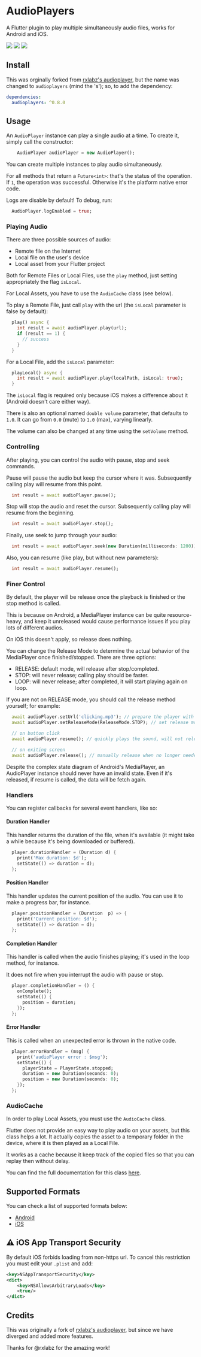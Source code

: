 # AudioPlayers

A Flutter plugin to play multiple simultaneously audio files, works for Android and iOS.

![](example/tab1s.jpg) ![](example/tab2s.jpg) ![](example/tab3s.jpg)

## Install

This was orginally forked from [rxlabz's audioplayer](https://github.com/rxlabz/audioplayer), but the name was changed to `audioplayers` (mind the 's'); so, to add the dependency:

```yaml
dependencies:
  audioplayers: ^0.8.0
```

## Usage

An `AudioPlayer` instance can play a single audio at a time. To create it, simply call the constructor:

```dart
    AudioPlayer audioPlayer = new AudioPlayer();
```

You can create multiple instances to play audio simultaneously.

For all methods that return a `Future<int>`: that's the status of the operation. If `1`, the operation was successful. Otherwise it's the platform native error code.

Logs are disable by default! To debug, run:

```dart
  AudioPlayer.logEnabled = true;
```

### Playing Audio

There are three possible sources of audio:

 - Remote file on the Internet
 - Local file on the user's device
 - Local asset from your Flutter project

Both for Remote Files or Local Files, use the `play` method, just setting appropriately the flag `isLocal`.

For Local Assets, you have to use the `AudioCache` class (see below).

To play a Remote File, just call `play` with the url (the `isLocal` parameter is false by default):

```dart
  play() async {
    int result = await audioPlayer.play(url);
    if (result == 1) {
      // success
    }
  }
```

For a Local File, add the `isLocal` parameter:

```dart
  playLocal() async {
    int result = await audioPlayer.play(localPath, isLocal: true);
  }
```

The `isLocal` flag is required only because iOS makes a difference about it (Android doesn't care either way).

There is also an optional named `double volume` parameter, that defaults to `1.0`. It can go from `0.0` (mute) to `1.0` (max), varying linearly.

The volume can also be changed at any time using the `setVolume` method.

### Controlling

After playing, you can control the audio with pause, stop and seek commands.

Pause will pause the audio but keep the cursor where it was. Subsequently calling play will resume from this point.

```dart
  int result = await audioPlayer.pause();
```

Stop will stop the audio and reset the cursor. Subsequently calling play will resume from the beginning.

```dart
  int result = await audioPlayer.stop();
```

Finally, use seek to jump through your audio:

```dart
  int result = await audioPlayer.seek(new Duration(milliseconds: 1200));
```

Also, you can resume (like play, but without new parameters):

```dart
  int result = await audioPlayer.resume();
```

### Finer Control

By default, the player will be release once the playback is finished or the stop method is called.

This is because on Android, a MediaPlayer instance can be quite resource-heavy, and keep it unreleased would cause performance issues if you play lots of different audios.

On iOS this doesn't apply, so release does nothing.

You can change the Release Mode to determine the actual behavior of the MediaPlayer once finished/stopped. There are three options:

* RELEASE: default mode, will release after stop/completed.
* STOP: will never release; calling play should be faster.
* LOOP: will never release; after completed, it will start playing again on loop.

If you are not on RELEASE mode, you should call the release method yourself; for example:

```dart
  await audioPlayer.setUrl('clicking.mp3'); // prepare the player with this audio but do not start playing
  await audioPlayer.setReleaseMode(ReleaseMode.STOP); // set release mode so that it never releases

  // on button click
  await audioPlayer.resume(); // quickly plays the sound, will not release

  // on exiting screen
  await audioPlayer.release(); // manually release when no longer needed
```

Despite the complex state diagram of Android's MediaPlayer, an AudioPlayer instance should never have an invalid state. Even if it's released, if resume is called, the data will be fetch again.

### Handlers

You can register callbacks for several event handlers, like so:

#### Duration Handler

This handler returns the duration of the file, when it's available (it might take a while because it's being downloaded or buffered).

```dart
  player.durationHandler = (Duration d) {
    print('Max duration: $d');
    setState(() => duration = d);
  };
```

#### Position Handler

This handler updates the current position of the audio. You can use it to make a progress bar, for instance.

```dart
  player.positionHandler = (Duration  p) => {
    print('Current position: $d');
    setState(() => duration = d);
  };
```

#### Completion Handler

This handler is called when the audio finishes playing; it's used in the loop method, for instance.

It does not fire when you interrupt the audio with pause or stop.

```dart
  player.completionHandler = () {
    onComplete();
    setState(() {
      position = duration;
    });
  };
```

#### Error Handler

This is called when an unexpected error is thrown in the native code.

```dart
  player.errorHandler = (msg) {
    print('audioPlayer error : $msg');
    setState(() {
      playerState = PlayerState.stopped;
      duration = new Duration(seconds: 0);
      position = new Duration(seconds: 0);
    });
  };
```

### AudioCache

In order to play Local Assets, you must use the `AudioCache` class.

Flutter does not provide an easy way to play audio on your assets, but this class helps a lot. It actually copies the asset to a temporary folder in the device, where it is then played as a Local File.

It works as a cache because it keep track of the copied files so that you can replay then without delay.

You can find the full documentation for this class [here](doc/audio_cache.md).

## Supported Formats

You can check a list of supported formats below:

 - [Android](https://developer.android.com/guide/topics/media/media-formats.html)
 - [iOS](http://www.techotopia.com/index.php/Playing_Audio_on_iOS_8_using_AVAudioPlayer#Supported_Audio_Formats)

## :warning: iOS App Transport Security

By default iOS forbids loading from non-https url. To cancel this restriction you must edit your `.plist` and add:

```xml
<key>NSAppTransportSecurity</key>
<dict>
    <key>NSAllowsArbitraryLoads</key>
    <true/>
</dict>
```

## Credits

This was originally a fork of [rxlabz's audioplayer](https://github.com/rxlabz/audioplayer), but since we have diverged and added more features.

Thanks for @rxlabz for the amazing work!

